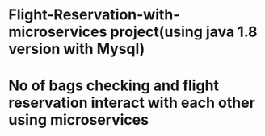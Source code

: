 # Flight-Reservation-with-microservices project(using java 1.8 version with Mysql)
# No of bags checking and flight reservation interact with each other using microservices
